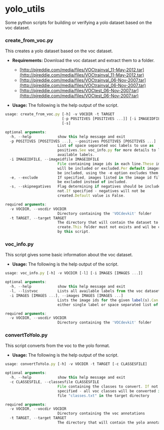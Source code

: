 # yolo_utils
Some python scripts for building or verifying a yolo dataset based on the voc dataset.

### create_from_voc.py
This creates a yolo dataset based on the voc dataset.

* **Requirements:**
Download the voc dataset and extract them to a folder.
    * [http://pjreddie.com/media/files/VOCtrainval_11-May-2012.tar](http://pjreddie.com/media/files/VOCtrainval_11-May-2012.tar)
    * [http://pjreddie.com/media/files/VOCtrainval_06-Nov-2007.tar](http://pjreddie.com/media/files/VOCtrainval_06-Nov-2007.tar)
    * [http://pjreddie.com/media/files/VOCtest_06-Nov-2007.tar](http://pjreddie.com/media/files/VOCtest_06-Nov-2007.tar)

* **Usage:**
The following is the help output of the script.

```javascript
usage: create_from_voc.py [-h] -v VOCDIR -t TARGET
                          [-p POSITIVES [POSITIVES ...]] [-i IMAGEIDFILE] [-e]
                          [-s]

optional arguments:
  -h, --help            show this help message and exit
  -p POSITIVES [POSITIVES ...], --positives POSITIVES [POSITIVES ...]
                        List of space separated voc labels to use as
                        positives.See voc_info.py for more details to list the
                        available labels.
  -i IMAGEIDFILE, --imageidfile IMAGEIDFILE
                        File containing image ids in each line.These images
                        will be included or excluded.Per default images will
                        be included, using the -e option excludes them.
  -e, --exclude         If specified, images listed in the image id file will
                        be excluded instead of included.
  -s, --skipnegatives   Flag determining if negatives should be included or
                        not.If specified - negatives will not be
                        created.Default value is False.

required arguments:
  -v VOCDIR, --vocdir VOCDIR
                        Directory containing the 'VOCdevkit' folder
  -t TARGET, --target TARGET
                        The directory that will contain the dataset to
                        create.This folder must not exists and wil be created
                        by this script.
```


### voc_info.py
This script gives some basic information about the voc dataset.

* **Usage:**
The following is the help output of the script.

```javascript
usage: voc_info.py [-h] -v VOCDIR [-l] [-i IMAGES [IMAGES ...]]

optional arguments:
  -h, --help            show this help message and exit
  -l, --listvoc         Lists all available labels from the voc dataset.
  -i IMAGES [IMAGES ...], --images IMAGES [IMAGES ...]
                        Lists the image ids for the given label(s).Can be
                        either single label or space separated list of labels

required arguments:
  -v VOCDIR, --vocdir VOCDIR
                        Directory containing the 'VOCdevkit' folder
```



### convertToYolo.py
This script converts from the voc to the yolo format.

* **Usage:**
The following is the help output of the script.

```javascript
usage: convertToYolo.py [-h] -v VOCDIR -t TARGET [-c CLASSESFILE]

optional arguments:
  -h, --help            show this help message and exit
  -c CLASSESFILE, --classesfile CLASSESFILE
                        File containing the classes to convert. If not
                        specified - all voc classes will be converted in a new
                        file "classes.txt" in the target directory

required arguments:
  -v VOCDIR, --vocdir VOCDIR
                        Directory containing the voc annotations
  -t TARGET, --target TARGET
                        The directory that will contain the yolo annotations
```
    
    

    
    
    

